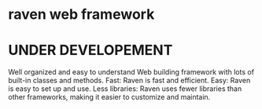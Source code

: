 # raven web framework
# UNDER DEVELOPEMENT

Well organized and easy to understand Web building framework with lots of built-in classes and methods.
Fast: Raven is fast and efficient.
Easy: Raven is easy to set up and use.
Less libraries: Raven uses fewer libraries than other frameworks, making it easier to customize and maintain.
